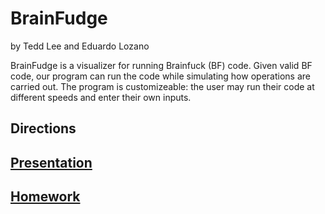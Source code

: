 # BrainFudge
by Tedd Lee and Eduardo Lozano

BrainFudge is a visualizer for running Brainfuck (BF) code. Given valid BF code, our program can run the code while simulating how operations are carried out. The program is customizeable: the user may run their code at different speeds and enter their own inputs.

## Directions






## [Presentation](PRESENTATION.md)
## [Homework](HOMEWORK.md)
